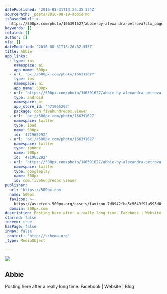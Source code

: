 ```yaml
---
datePublished: '2016-08-31T13:26:35.134Z'
sourcePath: _posts/2016-08-19-abbie.md
isBasedOnUrl: >-
  https://500px.com/photo/166391627/abbie-by-alexandra-petrova?ctx_page=1&from=user&user_id=37505
keywords: []
related: []
author: []
via: {}
dateModified: '2016-08-31T13:26:32.935Z'
title: Abbie
app_links:
  - type: ios
    namespace: ai
    app_name: 500px
  - url: 'px://500px.com/photo/166391627'
    type: ios
    namespace: ai
    app_name: 500px
  - url: 'https://500px.com/photo/166391627/abbie-by-alexandra-petrova'
    type: android
    namespace: ai
    app_store_id: '471965292'
    package: com.fivehundredpx.viewer
  - url: 'px://500px.com/photo/166391627'
    namespace: twitter
    type: ipad
    name: 500px
    id: '471965292'
  - url: 'px://500px.com/photo/166391627'
    namespace: twitter
    type: iphone
    name: 500px
    id: '471965292'
  - url: 'https://500px.com/photo/166391627/abbie-by-alexandra-petrova'
    namespace: twitter
    type: googleplay
    name: 500px
    id: com.fivehundredpx.viewer
publisher:
  url: 'https://500px.com'
  name: 500px
  favicon: >-
    https://assetcdn.500px.org/assets/favicon-7d8942fba5c5649f91a595d0fc749c83.ico
  domain: 500px.com
description: Posting here after a really long time. Facebook | Website | Blog
starred: false
inFeed: true
hasPage: false
inNav: false
_context: 'http://schema.org'
_type: MediaObject

---
```

<article style=""><img src="https://imgflo.herokuapp.com/graph/vahj1ThiexotieMo/8335aef63107ac7233ef88670d0a8d78/noop?input=https%3A%2F%2Fdrscdn.500px.org%2Fphoto%2F166391627%2Fq%253D80_m%253D2000_k%253D1%2F58e3141a122fafd5e891d84af4824522" /><h1>Abbie</h1><p>Posting here after a really long time. Facebook | Website | Blog</p></article>